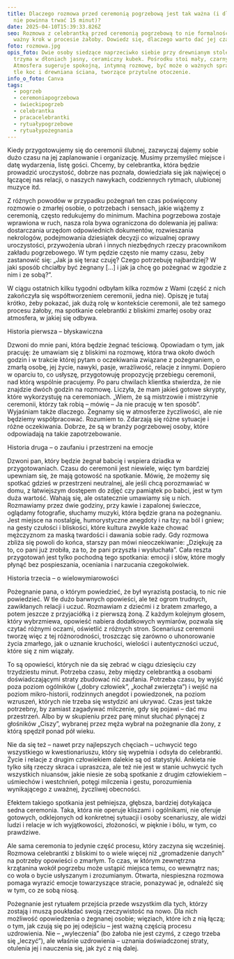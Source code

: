 ```yaml
---
title: Dlaczego rozmowa przed ceremonią pogrzebową jest tak ważna (i dlaczego
  nie powinna trwać 15 minut)?
date: 2025-04-10T15:39:33.826Z
seo: Rozmowa z celebrantką przed ceremonią pogrzebową to nie formalność, lecz
  ważny krok w procesie żałoby. Dowiedz się, dlaczego warto dać jej czas.
foto: rozmowa.jpg
opis_foto: Dwie osoby siedzące naprzeciwko siebie przy drewnianym stole, każda
  trzyma w dłoniach jasny, ceramiczny kubek. Pośrodku stoi mały, czarny dzbanek.
  Atmosfera sugeruje spokojną, intymną rozmowę, być może o ważnych sprawach. W
  tle koc i drewniana ściana, tworzące przytulne otoczenie.
info_o_foto: Canva
tags:
  - pogrzeb
  - ceremoniapogrzebowa
  - świeckipogrzeb
  - celebrantka
  - pracacelebrantki
  - rytuałypogrzebowe
  - rytuałypożegnania
---
```

Kiedy przygotowujemy się do ceremonii ślubnej, zazwyczaj dajemy sobie dużo czasu na jej zaplanowanie i organizację. Musimy przemyśleć miejsce i datę wydarzenia, listę gości. Chcemy, by celebrantka, która będzie prowadzić uroczystość, dobrze nas poznała, dowiedziała się jak najwięcej o łączącej nas relacji, o naszych nawykach, codziennych rytmach, ulubionej muzyce itd.

Z różnych powodów w przypadku pożegnań ten czas poświęcony rozmowie o zmarłej osobie, o potrzebach i sensach, jakie wiążemy z ceremonią, często redukujemy do minimum. Machina pogrzebowa zostaje wprawiona w ruch, nasza rola bywa ograniczona do dolewania jej paliwa: dostarczania urzędom odpowiednich dokumentów, rozwieszania nekrologów, podejmowania dziesiątek decyzji co wizualnej oprawy uroczystości, przywożenia ubrań i innych niezbędnych rzeczy pracownikom zakładu pogrzebowego. W tym pędzie często nie mamy czasu, żeby zastanowić się: „Jak ja się teraz czuję? Czego potrzebuję najbardziej? W jaki sposób chciałby być żegnany \[…] i jak ja chcę go pożegnać w zgodzie z nim i ze sobą?”.

W ciągu ostatnich kilku tygodni odbyłam kilka rozmów z Wami (część z nich zakończyła się współtworzeniem ceremonii, jedna nie). Opiszę je tutaj krótko, żeby pokazać, jak dużą rolę w kontekście ceremonii, ale też samego procesu żałoby, ma spotkanie celebrantki z bliskimi zmarłej osoby oraz atmosfera, w jakiej się odbywa. 



Historia pierwsza – błyskawiczna

Dzwoni do mnie pani, która będzie żegnać teściową. Opowiadam o tym, jak pracuję: że umawiam się z bliskimi na rozmowę, która trwa około dwóch godzin i w trakcie której pytam o oczekiwania związane z pożegnaniem, o zmarłą osobę, jej życie, nawyki, pasje, wrażliwość, relacje z innymi. Dopiero w oparciu to, co usłyszę, przygotowuję propozycję przebiegu ceremonii, nad którą wspólnie pracujemy. Po paru chwilach klientka stwierdza, że nie znajdzie dwóch godzin na rozmowę. Liczyła, że mam jakieś gotowe skrypty, które wykorzystuję na ceremoniach.
„Wiem, że są mistrzowie i mistrzynie ceremonii, którzy tak robią – mówię – Ja nie pracuję w ten sposób”.  Wyjaśniam także dlaczego. Żegnamy się w atmosferze życzliwości, ale nie będziemy współpracować. Rozumiem to. Zdarzają się różne sytuacje i różne oczekiwania. Dobrze, że są w branży pogrzebowej osoby, które odpowiadają na takie zapotrzebowanie.



Historia druga – o zaufaniu i przestrzeni na emocje

Dzwoni pan, który będzie żegnał babcię i wspiera dziadka w przygotowaniach. Czasu do ceremonii jest niewiele, więc tym bardziej upewniam się, że mają gotowość na spotkanie. Mówię, że możemy się spotkać gdzieś w przestrzeni neutralnej, ale jeśli chcą porozmawiać w domu, z łatwiejszym dostępem do zdjęć czy pamiątek po babci, jest w tym duża wartość. Wahają się, ale ostatecznie umawiamy się u nich. Rozmawiamy przez dwie godziny, przy kawie i zapalonej świeczce, oglądamy fotografie, słuchamy muzyki, która będzie grana na pożegnaniu. Jest miejsce na nostalgię, humorystyczne anegdoty i na łzy; na ból i gniew; na gesty czułości i bliskości, które kultura zwykle każe chować mężczyznom za maską twardości i dawania sobie rady. Gdy rozmowa zbliża się powoli do końca, starszy pan mówi nieoczekiwanie: „Dziękuję za to, co pani już zrobiła, za to, że pani przyszła i wysłuchała”. Cała reszta przygotowań jest tylko pochodną tego spotkania: emocji i słów, które mogły płynąć bez pospieszania, oceniania i narzucania czegokolwiek.



Historia trzecia – o wielowymiarowości

Pożegnanie pana, o którym powiedzieć, że był wyrazistą postacią, to nic nie powiedzieć. W tle dużo barwnych opowieści, ale też ogrom trudnych, zawikłanych relacji i uczuć. Rozmawiam z dziećmi i z bratem zmarłego, a potem jeszcze z przyjaciółką i z pierwszą żoną. Z każdym kolejnym głosem, który wybrzmiewa, opowieść nabiera dodatkowych wymiarów, pozwala się czytać różnymi oczami, oświetlić z różnych stron. Scenariusz ceremonii tworzę więc z tej różnorodności, troszcząc się zarówno o uhonorowanie życia zmarłego, jak o uznanie kruchości, wielości i autentyczności uczuć, które się z nim wiązały.



To są opowieści, których nie da się zebrać w ciągu dziesięciu czy trzydziestu minut. Potrzeba czasu, żeby między celebrantką a osobami doświadczającymi straty zbudować nić zaufania. Potrzeba czasu, by wyjść poza poziom ogólników („dobry człowiek”, „kochał zwierzęta”) i wejść na poziom mikro-historii, rodzinnych anegdot i powiedzonek, na poziom wzruszeń, których nie trzeba się wstydzić ani ukrywać. Czas jest także potrzebny, by zamiast zagadywać milczenie, gdy się pojawi – dać mu przestrzeń. Albo by w skupieniu przez parę minut słuchać płynącej z głośników „Ciszy”, wybranej przez męża wybrał na pożegnanie dla żony, z którą spędził ponad pół wieku.

Nie da się też – nawet przy najlepszych chęciach – uchwycić tego wszystkiego w kwestionariuszu, który się wypełnia i odsyła do celebrantki. Życie i relacje z drugim człowiekiem dalekie są od statystyki. Ankieta nie tylko siłą rzeczy skraca i upraszcza, ale też nie jest w stanie uchwycić tych wszystkich niuansów, jakie niesie ze sobą spotkanie z drugim człowiekiem – uśmiechów i westchnień, potęgi milczenia i gestu, porozumienia wynikającego z uważnej, życzliwej obecności.

Efektem takiego spotkania jest pełniejsza, głębsza, bardziej dotykająca sedna ceremonia. Taka, która nie operuje kliszami i ogólnikami, nie oferuje gotowych, odklejonych od konkretnej sytuacji i osoby scenariuszy, ale widzi ludzi i relacje w ich wyjątkowości, złożoności, w pięknie i bólu, w tym, co prawdziwe.

Ale sama ceremonia to jedynie część procesu, który zaczyna się wcześniej. Rozmowa celebrantki z bliskimi to o wiele więcej niż „gromadzenie danych” na potrzeby opowieści o zmarłym. To czas, w którym zewnętrzna krzątanina wokół pogrzebu może ustąpić miejsca temu, co wewnątrz nas; co woła o bycie usłyszanym i zrozumianym. Otwarta, niespieszna rozmowa pomaga wyrazić emocje towarzyszące stracie, ponazywać je, odnaleźć się w tym, co ze sobą niosą.

Pożegnanie jest rytuałem przejścia przede wszystkim dla tych, którzy zostają i muszą poukładać swoją rzeczywistość na nowo. Dla nich możliwość opowiedzenia o żegnanej osobie; więziach, które ich z nią łączą; o tym, jak czują się po jej odejściu – jest ważną częścią procesu uzdrowienia. Nie – „wyleczenia” (bo żałoba nie jest czymś, z czego trzeba się „leczyć”), ale właśnie uzdrowienia – uznania doświadczonej straty, otulenia jej i nauczenia się, jak żyć z nią dalej.
